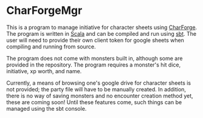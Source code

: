 # CharForgeMgr

This is a program to manage initiative for character sheets using [CharForge](https://sites.google.com/view/feyrunelabs/charforge). 
The program is written in [Scala](https://www.scala-lang.org/) and can be compiled and run using [sbt](http://www.scala-sbt.org/).
The user will need to provide their own client token for google sheets when compiling and running from source.

The program does not come with monsters built in, although some are provided in the repository.
The program requires a monster's hit dice, initiative, xp worth, and name.

Currently, a means of browsing one's google drive for character sheets is not provided; the party file will have to be manually created.
In addition, there is no way of saving monsters and no encounter creation method yet, these are coming soon!
Until these features come, such things can be managed using the sbt console.
